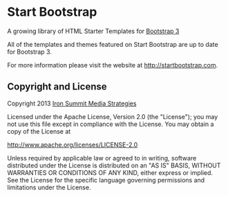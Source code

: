 Start Bootstrap
==============

A growing library of HTML Starter Templates for [Bootstrap 3](http://getbootstrap.com/)

All of the templates and themes featured on Start Bootstrap are up to date for Bootstrap 3.

For more information please visit the website at http://startbootstrap.com.

Copyright and License
----
Copyright 2013 [Iron Summit Media Strategies](http://www.ironsummitmedia.com/)

Licensed under the Apache License, Version 2.0 (the "License"); you may not use this file except in compliance with the License. You may obtain a copy of the License at

http://www.apache.org/licenses/LICENSE-2.0

Unless required by applicable law or agreed to in writing, software distributed under the License is distributed on an "AS IS" BASIS, WITHOUT WARRANTIES OR CONDITIONS OF ANY KIND, either express or implied. See the License for the specific language governing permissions and limitations under the License.
